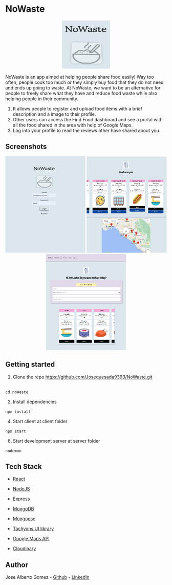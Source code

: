 # NoWaste

<p align="center">
  <img src="Images/noWasteLogo.png" width="150" height="150"/>
</p>



NoWaste is an app aimed at helping people share food easily! Way too often, people cook too much or they simply buy food that they do not need and ends up going to waste. At NoWaste, we want to be an alternative for people to freely share what they have and reduce food waste while also helping people in their community. 


1. It allows people to register and upload food items with a brief description and a image to their profile.
2. Other users can access the Find Food dashboard and see a portal with all the food shared in the area with help of Google Maps.
3. Log into your profile to read the reviews other have shared about you.

## Screenshots

<p align="center">
<img src="Images/Login.png" width="250" height="300"/>
<img src="Images/FindFood.png"  width="250" height="300"/>
<img src="Images/shareFood.png"  width="250" height="300"/>

</p>


## Getting started

1. Clone the repo
https://github.com/Josequesada9393/NoWaste.git
```

cd noWaste
```

2. Install dependencies
```
npm install
```
4. Start client at client folder

```
npm start

```
6. Start development server at server folder
```
nodemon

```
## Tech Stack
* [React](https://reactjs.org/)
* [NodeJS](https://nodejs.org/en/)
* [Express](https://expressjs.com/)
* [MongoDB](https://www.mongodb.com/)
* [Mongoose](https://mongoosejs.com/docs/)

* [Tachyons UI library](https://tachyons.io/)
* [Google Maps API](https://developers.google.com/maps?hl=en-419)
* [Cloudinary](https://cloudinary.com/users/register_free#gsc.tab=0)


## Author
Jose Alberto Gomez - [Github](https://github.com/Josequesada9393) - [LinkedIn](https://www.linkedin.com/in/jos%C3%A9-alberto-g%C3%B3mez-55aa63117/)
